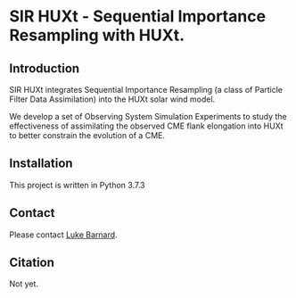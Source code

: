 # SIR HUXt - Sequential Importance Resampling with HUXt.

## Introduction
SIR HUXt integrates Sequential Importance Resampling (a class of Particle Filter Data Assimilation) into the HUXt solar wind model.

We develop a set of Observing System Simulation Experiments to study the effectiveness of assimilating the observed CME flank elongation into HUXt to better constrain the evolution of a CME.

## Installation
This project is written in Python 3.7.3

## Contact
Please contact [Luke Barnard](https://github.com/lukebarnard). 

## Citation
Not yet. 

